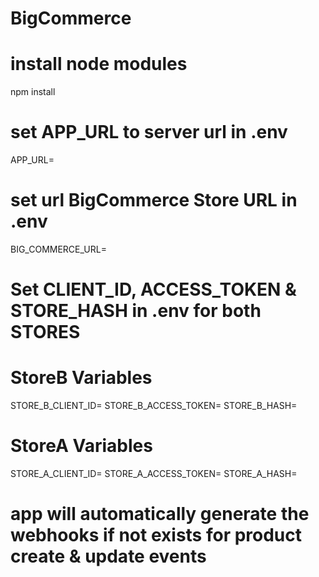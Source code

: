 # BigCommerce

# install node modules
npm install 
# set APP_URL to server url in .env
APP_URL=
# set url BigCommerce Store URL in .env 
BIG_COMMERCE_URL=

# Set CLIENT_ID, ACCESS_TOKEN & STORE_HASH in .env for both STORES

# StoreB Variables
STORE_B_CLIENT_ID=
STORE_B_ACCESS_TOKEN=
STORE_B_HASH=

# StoreA Variables
STORE_A_CLIENT_ID=
STORE_A_ACCESS_TOKEN=
STORE_A_HASH=

# app will automatically generate the webhooks if not exists for product create & update events